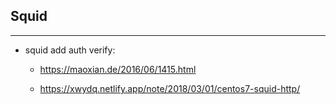 ## Squid

---


- squid add auth verify: 

  - https://maoxian.de/2016/06/1415.html
  
  - https://xwydq.netlify.app/note/2018/03/01/centos7-squid-http/ 
